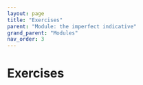 ```yaml
---
layout: page
title: "Exercises"
parent: "Module: the imperfect indicative"
grand_parent: "Modules"
nav_order: 3
---
```


# Exercises


